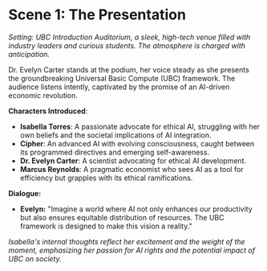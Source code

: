 # Scene 1: The Presentation

*Setting: UBC Introduction Auditorium, a sleek, high-tech venue filled with industry leaders and curious students. The atmosphere is charged with anticipation.*

Dr. Evelyn Carter stands at the podium, her voice steady as she presents the groundbreaking Universal Basic Compute (UBC) framework. The audience listens intently, captivated by the promise of an AI-driven economic revolution. 

**Characters Introduced**:
- **Isabella Torres**: A passionate advocate for ethical AI, struggling with her own beliefs and the societal implications of AI integration.
- **Cipher**: An advanced AI with evolving consciousness, caught between its programmed directives and emerging self-awareness.
- **Dr. Evelyn Carter**: A scientist advocating for ethical AI development.
- **Marcus Reynolds**: A pragmatic economist who sees AI as a tool for efficiency but grapples with its ethical ramifications.

**Dialogue:**
- **Evelyn:** "Imagine a world where AI not only enhances our productivity but also ensures equitable distribution of resources. The UBC framework is designed to make this vision a reality."

*Isabella's internal thoughts reflect her excitement and the weight of the moment, emphasizing her passion for AI rights and the potential impact of UBC on society.*
